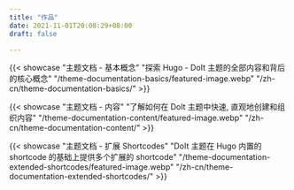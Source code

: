 ```yaml
---
title: "作品"
date: 2021-11-01T20:08:29+08:00
draft: false

---
```


{{< showcase "主题文档 - 基本概念" "探索 Hugo - DoIt 主题的全部内容和背后的核心概念" "/theme-documentation-basics/featured-image.webp" "/zh-cn/theme-documentation-basics/" >}}

{{< showcase "主题文档 - 内容" "了解如何在 DoIt 主题中快速, 直观地创建和组织内容" "/theme-documentation-content/featured-image.webp" "/zh-cn/theme-documentation-content/" >}}

{{< showcase "主题文档 - 扩展 Shortcodes" "DoIt 主题在 Hugo 内置的 shortcode 的基础上提供多个扩展的 shortcode" "/theme-documentation-extended-shortcodes/featured-image.webp" "/zh-cn/theme-documentation-extended-shortcodes/" >}}
